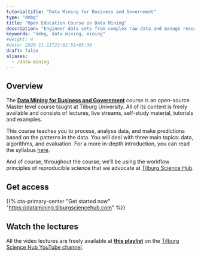 ```yaml
---
tutorialtitle: "Data Mining for Business and Government"
type: "dmbg"
title: "Open Education Course on Data Mining"
description: "Engineer data sets from complex raw data and manage research projects efficiently."
keywords: "dmbg, data mining, mining"
#weight: 4
#date: 2020-11-11T22:02:51+05:30
draft: false
aliases:
  - /data-mining
---
```


## Overview

The **[Data Mining for Business and Government](https://datamining.tilburgsciencehub.com)** course is an open-source Master level course taught at Tilburg University. All of its content is freely available and consists of lectures, live streams, self-study material, tutorials and examples.

This course teaches you to process, analyse data, and make predictions based on the patterns in the data. You will deal with three main topics: data, algorithms, and evaluation. For a more in-depth introduction, you can read the syllabus [here](https://datamining.tilburgsciencehub.com/docs/syllabus/).

And of course, throughout the course, we’ll be using the workflow principles of reproducible science that we advocate at [Tilburg Science Hub](https://tilburgsciencehub.com).

## Get access

{{% cta-primary-center "Get started now" "https://datamining.tilburgsciencehub.com" %}}

## Watch the lectures

All the video lectures are freely available at **[this playlist](https://www.youtube.com/playlist?list=PLPzPs2eXJrCBWEf_DpIlJTZCBHtfxsAOj)** on the [Tilburg Science Hub YouTube channel](https://www.youtube.com/channel/UC0zcKJR8PdXxz0_2LKc0kVQ).
